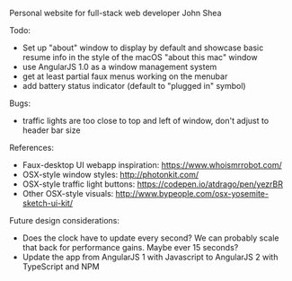 Personal website for full-stack web developer John Shea

Todo:
* Set up "about" window to display by default and showcase basic resume info in the style of the macOS "about this mac" window
* use AngularJS 1.0 as a window management system
* get at least partial faux menus working on the menubar
* add battery status indicator (default to "plugged in" symbol)

Bugs:
* traffic lights are too close to top and left of window, don't adjust to header bar size

References:
* Faux-desktop UI webapp inspiration: https://www.whoismrrobot.com/
* OSX-style window styles: http://photonkit.com/
* OSX-style traffic light buttons: https://codepen.io/atdrago/pen/yezrBR
* Other OSX-style visuals: http://www.bypeople.com/osx-yosemite-sketch-ui-kit/

Future design considerations:
* Does the clock have to update every second? We can probably scale that back for performance gains. Maybe ever 15 seconds?
* Update the app from AngularJS 1 with Javascript to AngularJS 2 with TypeScript and NPM
